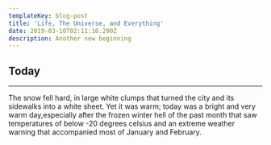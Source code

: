 ```yaml
---
templateKey: blog-post
title: 'Life, The Universe, and Everything'
date: 2019-03-10T02:11:16.290Z
description: Another new beginning
---
```

## Today
<hr/>
The snow fell hard, in large white clumps that turned the city and its sidewalks into a white sheet. Yet it was warm; today was a bright and very warm day,especially after the frozen winter hell of the past month that saw temperatures of below -20 degrees celsius and an extreme weather warning that accompanied most of January and February.


